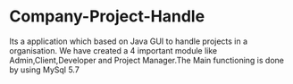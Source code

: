# Company-Project-Handle
Its a application which based on Java GUI to handle projects in a organisation. We have created a 4 important module like Admin,Client,Developer and Project Manager.The Main functioning is done by using MySql 5.7
